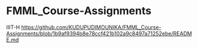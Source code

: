 # FMML_Course-Assignments
IIIT-H
https://github.com/KUDUPUDIMOUNIKA/FMML_Course-Assignments/blob/1b9af9394b8e78ccf421b102a9c8497a71252ebe/README.md

